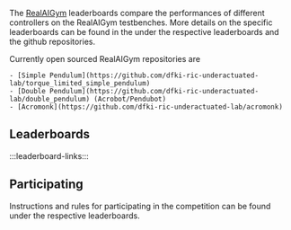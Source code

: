 The [RealAIGym](https://dfki-ric-underactuated-lab.github.io/real-ai-gym/)
leaderboards compare the performances of different controllers on the RealAIGym
testbenches. More details on the specific leaderboards can be found in the
under the respective leaderboards and the github repositories.

Currently open sourced RealAIGym repositories are

    - [Simple Pendulum](https://github.com/dfki-ric-underactuated-lab/torque_limited_simple_pendulum)
    - [Double Pendulum](https://github.com/dfki-ric-underactuated-lab/double_pendulum) (Acrobot/Pendubot)
    - [Acromonk](https://github.com/dfki-ric-underactuated-lab/acromonk)

## Leaderboards

:::leaderboard-links:::

## Participating
Instructions and rules for participating in the competition can be found under
the respective leaderboards.
